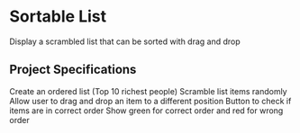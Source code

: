 # Sortable List

Display a scrambled list that can be sorted with drag and drop

## Project Specifications

Create an ordered list (Top 10 richest people)
Scramble list items randomly
Allow user to drag and drop an item to a different position
Button to check if items are in correct order
Show green for correct order and red for wrong order
